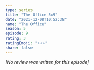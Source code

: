 ```yaml
---
type: series
title: "The Office 5x9"
date: "2021-12-08T10:52:38"
name: "The Office"
season: 5
episode: 9
rating: 3
ratingEmoji: "⭐️⭐️⭐️"
share: false
---
```


_[No review was written for this episode]_
